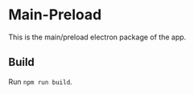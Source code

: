 # Main-Preload

This is the main/preload electron package of the app.

## Build

Run `npm run build`.
